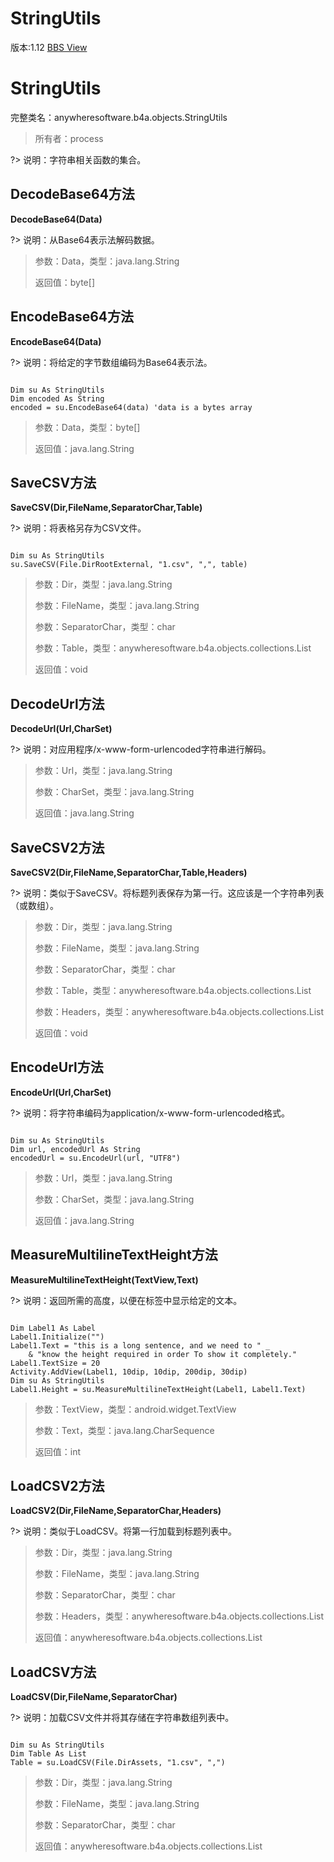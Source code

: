 # StringUtils

版本:1.12
[BBS View](https://www.b4x.com/android/forum/pages/results/?query=StringUtils)

# StringUtils
完整类名：anywheresoftware.b4a.objects.StringUtils
> 所有者：process

?> 说明：字符串相关函数的集合。
## DecodeBase64方法
**DecodeBase64(Data)**

?> 说明：从Base64表示法解码数据。
>
> 参数：Data，类型：java.lang.String
>
> 返回值：byte[]
## EncodeBase64方法
**EncodeBase64(Data)**

?> 说明：将给定的字节数组编码为Base64表示法。
```vbnet

Dim su As StringUtils
Dim encoded As String
encoded = su.EncodeBase64(data) 'data is a bytes array
```

>
> 参数：Data，类型：byte[]
>
> 返回值：java.lang.String
## SaveCSV方法
**SaveCSV(Dir,FileName,SeparatorChar,Table)**

?> 说明：将表格另存为CSV文件。
```vbnet

Dim su As StringUtils
su.SaveCSV(File.DirRootExternal, "1.csv", ",", table)
```

>
> 参数：Dir，类型：java.lang.String
>
> 参数：FileName，类型：java.lang.String
>
> 参数：SeparatorChar，类型：char
>
> 参数：Table，类型：anywheresoftware.b4a.objects.collections.List
>
> 返回值：void
## DecodeUrl方法
**DecodeUrl(Url,CharSet)**

?> 说明：对应用程序/x-www-form-urlencoded字符串进行解码。
>
> 参数：Url，类型：java.lang.String
>
> 参数：CharSet，类型：java.lang.String
>
> 返回值：java.lang.String
## SaveCSV2方法
**SaveCSV2(Dir,FileName,SeparatorChar,Table,Headers)**

?> 说明：类似于SaveCSV。将标题列表保存为第一行。这应该是一个字符串列表（或数组）。
>
> 参数：Dir，类型：java.lang.String
>
> 参数：FileName，类型：java.lang.String
>
> 参数：SeparatorChar，类型：char
>
> 参数：Table，类型：anywheresoftware.b4a.objects.collections.List
>
> 参数：Headers，类型：anywheresoftware.b4a.objects.collections.List
>
> 返回值：void
## EncodeUrl方法
**EncodeUrl(Url,CharSet)**

?> 说明：将字符串编码为application/x-www-form-urlencoded格式。
```vbnet

Dim su As StringUtils
Dim url, encodedUrl As String
encodedUrl = su.EncodeUrl(url, "UTF8")
```

>
> 参数：Url，类型：java.lang.String
>
> 参数：CharSet，类型：java.lang.String
>
> 返回值：java.lang.String
## MeasureMultilineTextHeight方法
**MeasureMultilineTextHeight(TextView,Text)**

?> 说明：返回所需的高度，以便在标签中显示给定的文本。
```vbnet

Dim Label1 As Label
Label1.Initialize("")
Label1.Text = "this is a long sentence, and we need to " _ 
	& "know the height required in order To show it completely."
Label1.TextSize = 20
Activity.AddView(Label1, 10dip, 10dip, 200dip, 30dip)
Dim su As StringUtils
Label1.Height = su.MeasureMultilineTextHeight(Label1, Label1.Text)
```

>
> 参数：TextView，类型：android.widget.TextView
>
> 参数：Text，类型：java.lang.CharSequence
>
> 返回值：int
## LoadCSV2方法
**LoadCSV2(Dir,FileName,SeparatorChar,Headers)**

?> 说明：类似于LoadCSV。将第一行加载到标题列表中。
>
> 参数：Dir，类型：java.lang.String
>
> 参数：FileName，类型：java.lang.String
>
> 参数：SeparatorChar，类型：char
>
> 参数：Headers，类型：anywheresoftware.b4a.objects.collections.List
>
> 返回值：anywheresoftware.b4a.objects.collections.List
## LoadCSV方法
**LoadCSV(Dir,FileName,SeparatorChar)**

?> 说明：加载CSV文件并将其存储在字符串数组列表中。
```vbnet

Dim su As StringUtils
Dim Table As List
Table = su.LoadCSV(File.DirAssets, "1.csv", ",")
```

>
> 参数：Dir，类型：java.lang.String
>
> 参数：FileName，类型：java.lang.String
>
> 参数：SeparatorChar，类型：char
>
> 返回值：anywheresoftware.b4a.objects.collections.List
